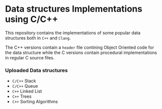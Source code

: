 # Data structures Implementations using C/C++
This repository contains the implementations of 
some popular data structures both in `C++` and `Clang`.
 
The C++ versions contain a `header` file contining Object Oriented code 
for the data structure while the C versions contain procedural implementations 
in regular C source files.

### Uploaded Data structures
- `C/C++` Stack
- `C/C++` Queue
- `C++` Linked List
- `C++` Trees
- `C++` Sorting Algorithms